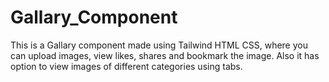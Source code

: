 # Gallary_Component
This is a Gallary component made using Tailwind HTML CSS, where you can upload images, view likes, shares and bookmark the image. Also it has option to view images of different categories using tabs.
